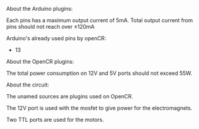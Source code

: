 About the Arduino plugins:

Each pins has a maximum output current of 5mA. Total output current from pins should not reach over ±120mA

Arduino's already used pins by openCR:
 - 13



About the OpenCR plugins:

The total power consumption on 12V and 5V ports should not exceed 55W.



About the circuit: 

The unamed sources are plugins used on OpenCR.

The 12V port is used with the mosfet to give power for the electromagnets.

Two TTL ports are used for the motors. 
